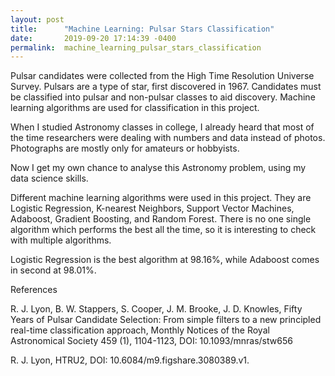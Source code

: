 ```yaml
---
layout: post
title:      "Machine Learning: Pulsar Stars Classification"
date:       2019-09-20 17:14:39 -0400
permalink:  machine_learning_pulsar_stars_classification
---
```



Pulsar candidates were collected from the High Time Resolution Universe Survey. Pulsars are a type of star, first discovered in 1967. Candidates must be classified into pulsar and non-pulsar classes to aid discovery. Machine learning algorithms are used for classification in this project.

When I studied Astronomy classes in college, I already heard that most of the time researchers were dealing with numbers and data instead of photos. Photographs are mostly only for amateurs or hobbyists.

Now I get my own chance to analyse this Astronomy problem, using my data science skills.


Different machine learning algorithms were used in this project. They are Logistic Regression,
K-nearest Neighbors,
Support Vector Machines,
Adaboost,
Gradient Boosting, and
Random Forest. There is no one single algorithm which performs the best all the time, so it is interesting to check with multiple algorithms.

Logistic Regression is the best algorithm at 98.16%, while Adaboost comes in second at 98.01%.


References

R. J. Lyon, B. W. Stappers, S. Cooper, J. M. Brooke, J. D. Knowles, Fifty Years of Pulsar Candidate Selection: From simple filters to a new principled real-time classification approach, Monthly Notices of the Royal Astronomical Society 459 (1), 1104-1123, DOI: 10.1093/mnras/stw656

R. J. Lyon, HTRU2, DOI: 10.6084/m9.figshare.3080389.v1.
